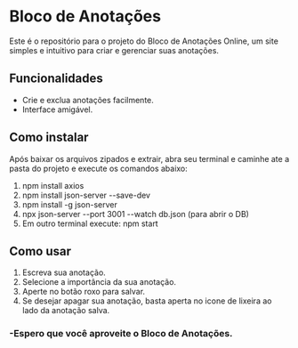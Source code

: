 # Bloco de Anotações
Este é o repositório para o projeto do Bloco de Anotações Online, um site simples e intuitivo para criar e gerenciar suas anotações.

## Funcionalidades

- Crie e exclua anotações facilmente.
- Interface amigável.

## Como instalar
Após baixar os arquivos zipados e extrair, abra seu terminal e caminhe ate a pasta do projeto e execute os comandos abaixo:
1. npm install axios
2. npm install json-server --save-dev
3. npm install -g json-server
4. npx json-server --port 3001 --watch db.json  (para abrir o DB)
5. Em outro terminal execute: npm start

## Como usar
1. Escreva sua anotação.
2. Selecione a importância da sua anotação.
3. Aperte no botão roxo para salvar.
4. Se desejar apagar sua anotação, basta aperta no icone de lixeira ao lado da anotação salva.

### -Espero que você aproveite o Bloco de Anotações.

